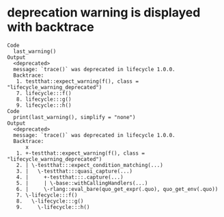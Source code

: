 # deprecation warning is displayed with backtrace

    Code
      last_warning()
    Output
      <deprecated>
      message: `trace()` was deprecated in lifecycle 1.0.0.
      Backtrace:
       1. testthat::expect_warning(f(), class = "lifecycle_warning_deprecated")
       7. lifecycle:::f()
       8. lifecycle:::g()
       9. lifecycle:::h()
    Code
      print(last_warning(), simplify = "none")
    Output
      <deprecated>
      message: `trace()` was deprecated in lifecycle 1.0.0.
      Backtrace:
          x
       1. +-testthat::expect_warning(f(), class = "lifecycle_warning_deprecated")
       2. | \-testthat:::expect_condition_matching(...)
       3. |   \-testthat:::quasi_capture(...)
       4. |     +-testthat:::.capture(...)
       5. |     | \-base::withCallingHandlers(...)
       6. |     \-rlang::eval_bare(quo_get_expr(.quo), quo_get_env(.quo))
       7. \-lifecycle:::f()
       8.   \-lifecycle:::g()
       9.     \-lifecycle:::h()

